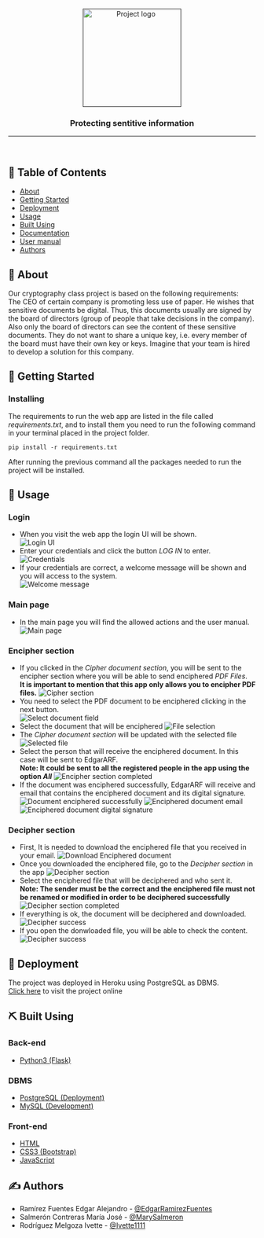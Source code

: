 <p align="center">
  <a href="" rel="noopener">
 <img width=200px height=200px src="https://i.imgur.com/xR2zjiu.jpeg" alt="Project logo"></a>
</p>

<h3 align="center">Protecting sentitive information</h3>

---
<br>

## 📝 Table of Contents

- [About](#about)
- [Getting Started](#getting_started)
- [Deployment](#deployment)
- [Usage](#usage)
- [Built Using](#built_using)
- [Documentation](./README_FILES/documentation/Protecting_sentitive_information.pdf)
- [User manual](./README_FILES/documentation/UserManual.pdf)
- [Authors](#authors)

## 🧐 About <a name = "about"></a>
Our cryptography class project is based on the following requirements:  
The CEO of certain company is promoting less use of paper. He wishes that sensitive
documents be digital. Thus, this documents usually are signed by the board of directors
(group of people that take decisions in the company). Also only the board of directors 
can see the content of these sensitive documents. They do not want to share a unique key,
i.e. every member of the board must have their own key or keys. Imagine that your team is hired to develop a solution for this company.

## 🏁 Getting Started <a name = "getting_started"></a>
### Installing
The requirements to run the web app are listed in the file called <i>requirements.txt</i>, and to install them you need to run the following command in your terminal placed in the project folder.
```
pip install -r requirements.txt
```
After running the previous command all the packages needed to run the project will be installed.

## 🎈 Usage <a name="usage"></a>

### Login
- When you visit the web app the login UI will be shown.  
![Login UI](./README_FILES/img/loginUI.JPG)
- Enter your credentials and click the button <i>LOG IN</i> to enter.  
![Credentials](./README_FILES/img/credentials.JPG)
- If your credentials are correct, a welcome message will be shown and you will access to the system.  
![Welcome message](./README_FILES/img/welcome.JPG)

### Main page
- In the main page you will find the allowed actions and the user manual.
![Main page](./README_FILES/img/mainPage.JPG)

### Encipher section
- If you clicked in the <i>Cipher document section</i>, you will be sent to the encipher  section where you will be able to send enciphered <i>PDF Files</i>.   
<b>It is important to mention that this app only allows you to encipher PDF files.</b>
![Cipher section](./README_FILES/img/cipherSection.JPG)
- You need to select the PDF document to be enciphered clicking in the next button.  
![Select document field](./README_FILES/img/selectDocumentEncipher.JPG)
- Select the document that will be enciphered
![File selection](./README_FILES/img/fileSelectionEncipher.JPG)
- The <i>Cipher document section</i> will be updated with the selected file
![Selected file](./README_FILES/img/selectedDocumentEncipher.JPG)
- Select the person that will receive the enciphered document. In this case will be sent to EdgarARF.    
<b>Note: It could be sent to all the registered people in the app using the option <i>All</i></b>
![Encipher section completed](./README_FILES/img/encipherSectionComplete.JPG)
- If the document was enciphered successfully, EdgarARF will receive and email that contains the enciphered document and its digital signature.  
![Document enciphered successfully](./README_FILES/img/encryptSuccess.JPG)
![Enciphered document email](./README_FILES/img/encipherEmail.JPG)
![Enciphered document digital signature](./README_FILES/img/digitalSignature.JPG)

### Decipher section
- First, It is needed to download the enciphered file that you received in your email.
![Download Enciphered document](./README_FILES/img/downloadBinaryDecipher.JPG)
- Once you downloaded the enciphered file, go to the <i>Decipher section</i> in the app
![Decipher section](./README_FILES/img/decipherSection.JPG)
- Select the enciphered file that will be deciphered and who sent it.  
<b>Note: The sender must be the correct and the enciphered file must not be renamed or modified in order to be deciphered successfully</b>
![Decipher section completed](./README_FILES/img/decipherSectionComplete.JPG)
- If everything is ok, the document will be deciphered and downloaded.
![Decipher success](./README_FILES/img/decipherSuccess.JPG)
- If you open the donwloaded file, you will be able to check the content.
![Decipher success](./README_FILES/img/decipheredDocument.JPG)

## 🚀 Deployment <a name = "deployment"></a>
The project was deployed in Heroku using PostgreSQL as DBMS.  
[Click here](https://crypto-project-escom.herokuapp.com/login) to visit the project online

## ⛏️ Built Using <a name = "built_using"></a>
### Back-end
- [Python3 (Flask)](https://flask.palletsprojects.com/)
### DBMS
- [PostgreSQL (Deployment)](https://www.postgresql.org/)
- [MySQL (Development)](https://www.mysql.com/)
### Front-end
- [HTML](https://developer.mozilla.org/en-US/docs/Learn/Getting_started_with_the_web/HTML_basics)
- [CSS3 (Bootstrap)](https://getbootstrap.com/)
- [JavaScript](https://developer.mozilla.org/en-US/docs/Web/JavaScript)

## ✍️ Authors <a name = "authors"></a>

- Ram&iacute;rez Fuentes Edgar Alejandro - [@EdgarRamirezFuentes](https://github.com/EdgarRamirezFuentes)
- Salmer&oacute;n Contreras Mar&iacute;a Jos&eacute; - [@MarySalmeron](https://github.com/MarySalmeron)
- Rodr&iacute;guez Melgoza Ivette - [@Ivette1111](https://github.com/Ivette1111)
